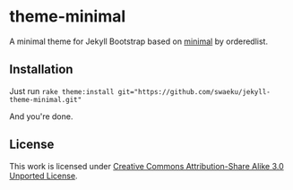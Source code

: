 # theme-minimal

A minimal theme for Jekyll Bootstrap based on [minimal](https://github.com/orderedlist/minimal) by orderedlist.

## Installation

Just run
`rake theme:install git="https://github.com/swaeku/jekyll-theme-minimal.git"`

And you're done.

## License

This work is licensed under [Creative Commons Attribution-Share Alike 3.0 Unported License](http://creativecommons.org/licenses/by-sa/3.0/).
